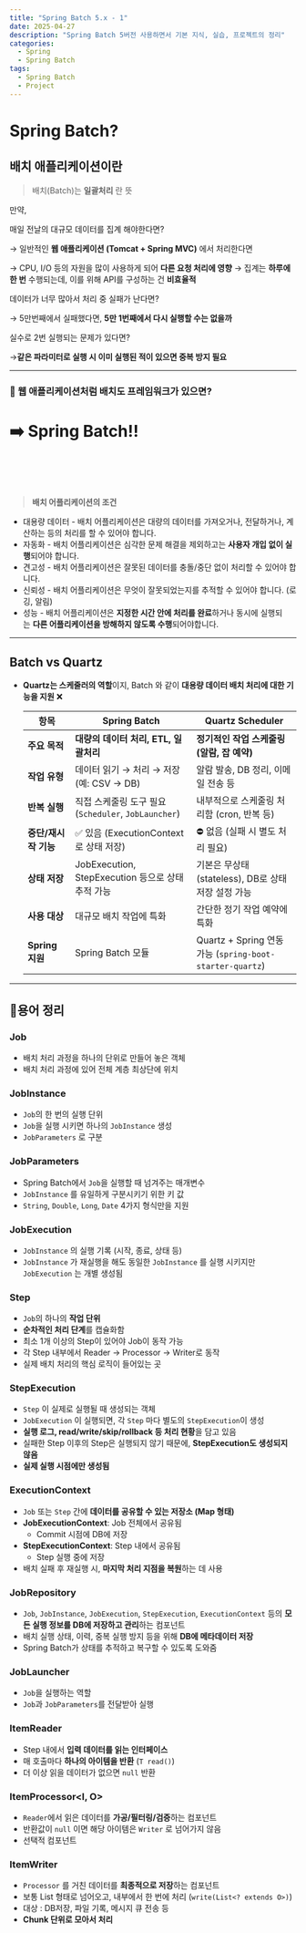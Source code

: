 ```yaml
---
title: "Spring Batch 5.x - 1"
date: 2025-04-27
description: "Spring Batch 5버전 사용하면서 기본 지식, 실습, 프로젝트의 정리"
categories:
  - Spring
  - Spring Batch
tags:
  - Spring Batch
  - Project
---
```


# **Spring Batch?**

## 배치 애플리케이션이란

> 배치(Batch)는 **일괄처리** 란 뜻
>

만약,

매일 전날의 대규모 데이터를 집계 해야한다면?

→ 일반적인 **웹 애플리케이션 (Tomcat + Spring MVC)** 에서 처리한다면

→ CPU, I/O 등의 자원을 많이 사용하게 되어 **다른 요청 처리에 영향**
→ 집계는 **하루에 한 번** 수행되는데, 이를 위해 API를 구성하는 건 **비효율적**

데이터가 너무 많아서 처리 중 실패가 난다면?

→ 5만번째에서 실패했다면, **5만 1번째에서 다시 실행할 수는 없을까**

실수로 2번 실행되는 문제가 있다면?

→**같은 파라미터로 실행 시 이미 실행된 적이 있으면 중복 방지 필요**

---
### 🔧 웹 애플리케이션처럼 배치도 프레임워크가 있으면?  
  
# **➡️ Spring Batch!!**  <br><br><br>
  
> **배치 어플리케이션의 조건**  

- 대용량 데이터 - 배치 어플리케이션은 대량의 데이터를 가져오거나, 전달하거나, 계산하는 등의 처리를 할 수 있어야 합니다.
- 자동화 - 배치 어플리케이션은 심각한 문제 해결을 제외하고는 **사용자 개입 없이 실행**되어야 합니다.
- 견고성 - 배치 어플리케이션은 잘못된 데이터를 충돌/중단 없이 처리할 수 있어야 합니다.
- 신뢰성 - 배치 어플리케이션은 무엇이 잘못되었는지를 추적할 수 있어야 합니다. (로깅, 알림)
- 성능 - 배치 어플리케이션은 **지정한 시간 안에 처리를 완료**하거나 동시에 실행되는 **다른 어플리케이션을 방해하지 않도록 수행**되어야합니다.

---

## Batch vs Quartz

- **Quartz는 스케줄러의 역할**이지, Batch 와 같이 **대용량 데이터 배치 처리에 대한 기능을 지원** ❌


    | 항목 | **Spring Batch** | **Quartz Scheduler** |
    | --- | --- | --- |
    | **주요 목적** | **대량의 데이터 처리, ETL, 일괄처리** | **정기적인 작업 스케줄링 (알람, 잡 예약)** |
    | **작업 유형** | 데이터 읽기 → 처리 → 저장 (예: CSV → DB) | 알람 발송, DB 정리, 이메일 전송 등 |
    | **반복 실행** | 직접 스케줄링 도구 필요 (`Scheduler`, `JobLauncher`) | 내부적으로 스케줄링 처리함 (cron, 반복 등) |
    | **중단/재시작 기능** | ✅ 있음 (ExecutionContext로 상태 저장) | ⛔ 없음 (실패 시 별도 처리 필요) |
    | **상태 저장** | JobExecution, StepExecution 등으로 상태 추적 가능 | 기본은 무상태(stateless), DB로 상태 저장 설정 가능 |
    | **사용 대상** | 대규모 배치 작업에 특화 | 간단한 정기 작업 예약에 특화 |
    | **Spring 지원** | Spring Batch 모듈 | Quartz + Spring 연동 가능 (`spring-boot-starter-quartz`) |

---

## 📌용어 정리

### Job

- 배치 처리 과정을 하나의 단위로 만들어 놓은 객체
- 배치 처리 과정에 있어 전체 계층 최상단에 위치

### JobInstance

- `Job`의 한 번의 실행 단위
- `Job`을 실행 시키면 하나의 `JobInstance` 생성
- `JobParameters` 로 구분

### JobParameters

- Spring Batch에서 `Job`을 실행할 때 넘겨주는 매개변수
- `JobInstance` 를 유일하게 구분시키기 위한 키 값
- `String`, `Double`, `Long`, `Date` 4가지 형식만을 지원

### JobExecution

- `JobInstance` 의 실행 기록 (시작, 종료, 상태 등)
- `JobInstance` 가 재실행을 해도 동일한 `JobInstance` 를 실행 시키지만 `JobExecution` 는 개별 생성됨

### Step

- `Job`의 하나의 **작업 단위**
- **순차적인 처리 단계**를 캡슐화함
- 최소 1개 이상의 Step이 있어야 Job이 동작 가능
- 각 Step 내부에서 Reader → Processor → Writer로 동작
- 실제 배치 처리의 핵심 로직이 들어있는 곳

### StepExecution

- `Step` 이 실제로 실행될 때 생성되는 객체
- `JobExecution` 이 실행되면, 각 `Step` 마다 별도의 `StepExecution`이 생성
- **실행 로그, read/write/skip/rollback 등 처리 현황**을 담고 있음
- 실패한 Step 이후의 Step은 실행되지 않기 때문에, **StepExecution도 생성되지 않음**
- **실제 실행 시점에만 생성됨**

### ExecutionContext

- `Job` 또는 `Step` 간에 **데이터를 공유할 수 있는 저장소 (Map 형태)**
- **JobExecutionContext**: Job 전체에서 공유됨
  - Commit 시점에 DB에 저장
- **StepExecutionContext**: Step 내에서 공유됨
  - Step 실행 중에 저장
- 배치 실패 후 재실행 시, **마지막 처리 지점을 복원**하는 데 사용

### JobRepository

- `Job`, `JobInstance`, `JobExecution`, `StepExecution`, `ExecutionContext` 등의 **모든 실행 정보를 DB에 저장하고 관리**하는 컴포넌트
- 배치 실행 상태, 이력, 중복 실행 방지 등을 위해 **DB에 메타데이터 저장**
- Spring Batch가 상태를 추적하고 복구할 수 있도록 도와줌

### JobLauncher

- `Job`을 실행하는 역할
- `Job`과 `JobParameters`를 전달받아 실행

### ItemReader<T>

- Step 내에서 **입력 데이터를 읽는 인터페이스**
- 매 호출마다 **하나의 아이템을 반환** (`T read()`)
- 더 이상 읽을 데이터가 없으면 `null` 반환

### ItemProcessor<I, O>

- `Reader`에서 읽은 데이터를 **가공/필터링/검증**하는 컴포넌트
- 반환값이 `null` 이면 해당 아이템은 `Writer` 로 넘어가지 않음
- 선택적 컴포넌트

### ItemWriter<O>

- `Processor` 를 거친 데이터를 **최종적으로 저장**하는 컴포넌트
- 보통 List 형태로 넘어오고, 내부에서 한 번에 처리 (`write(List<? extends O>)`)
- 대상 : DB저장, 파일 기록, 메시지 큐 전송 등
- **Chunk 단위로 모아서 처리**
